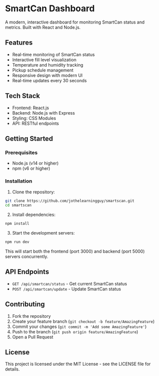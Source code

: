 # SmartCan Dashboard

A modern, interactive dashboard for monitoring SmartCan status and metrics. Built with React and Node.js.

## Features

- Real-time monitoring of SmartCan status
- Interactive fill level visualization
- Temperature and humidity tracking
- Pickup schedule management
- Responsive design with modern UI
- Real-time updates every 30 seconds

## Tech Stack

- Frontend: React.js
- Backend: Node.js with Express
- Styling: CSS Modules
- API: RESTful endpoints

## Getting Started

### Prerequisites

- Node.js (v14 or higher)
- npm (v6 or higher)

### Installation

1. Clone the repository:
```bash
git clone https://github.com/jothelearningguy/smartscan.git
cd smartscan
```

2. Install dependencies:
```bash
npm install
```

3. Start the development servers:
```bash
npm run dev
```

This will start both the frontend (port 3000) and backend (port 5000) servers concurrently.

## API Endpoints

- `GET /api/smartcan/status` - Get current SmartCan status
- `POST /api/smartcan/update` - Update SmartCan status

## Contributing

1. Fork the repository
2. Create your feature branch (`git checkout -b feature/AmazingFeature`)
3. Commit your changes (`git commit -m 'Add some AmazingFeature'`)
4. Push to the branch (`git push origin feature/AmazingFeature`)
5. Open a Pull Request

## License

This project is licensed under the MIT License - see the LICENSE file for details. 